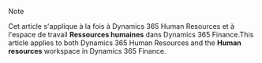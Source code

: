 > [!NOTE]
> <span data-ttu-id="6a26b-101">Cet article s'applique à la fois à Dynamics 365 Human Resources et à l'espace de travail **Ressources humaines** dans Dynamics 365 Finance.</span><span class="sxs-lookup"><span data-stu-id="6a26b-101">This article applies to both Dynamics 365 Human Resources and the **Human resources** workspace in Dynamics 365 Finance.</span></span>